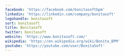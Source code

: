 ```yaml
---
facebook: 'https://facebook.com/bonitasoftbpm'
linkedin: 'https://linkedin.com/company/bonitasoft'
logohandle: bonitasoft
sort: bonitasoft
title: Bonitasoft
twitter: bonitasoft
website: 'https://www.bonitasoft.com/'
wikipedia: 'https://en.wikipedia.org/wiki/Bonita_BPM'
youtube: 'https://youtube.com/user/BonitaSoft'
---
```

